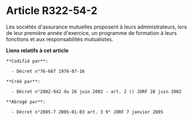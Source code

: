 # Article R322-54-2

Les sociétés d'assurance mutuelles proposent à leurs administrateurs, lors de leur première année d'exercice, un programme de
formation à leurs fonctions et aux responsabilités mutualistes.

**Liens relatifs à cet article**

	**Codifié par**:

	  - Décret n°76-667 1976-07-16

	**Créé par**:

	  - Décret n°2002-942 du 26 juin 2002 - art. 2 () JORF 28 juin 2002

	**Abrogé par**:

	  - Décret n°2005-7 2005-01-03 art. 3 9° JORF 7 janvier 2005

